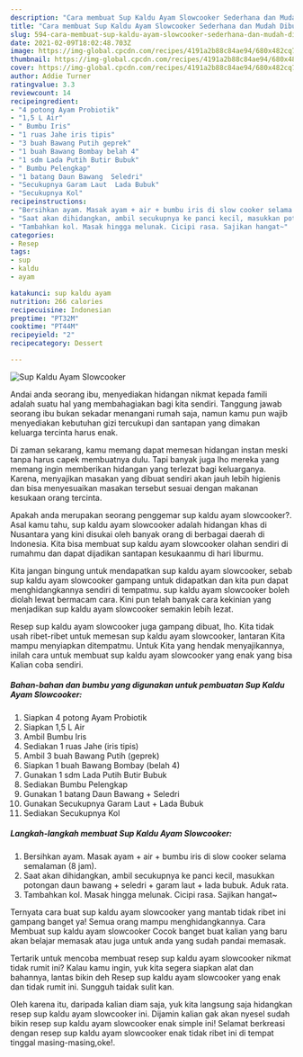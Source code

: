 ```yaml
---
description: "Cara membuat Sup Kaldu Ayam Slowcooker Sederhana dan Mudah Dibuat"
title: "Cara membuat Sup Kaldu Ayam Slowcooker Sederhana dan Mudah Dibuat"
slug: 594-cara-membuat-sup-kaldu-ayam-slowcooker-sederhana-dan-mudah-dibuat
date: 2021-02-09T18:02:48.703Z
image: https://img-global.cpcdn.com/recipes/4191a2b88c84ae94/680x482cq70/sup-kaldu-ayam-slowcooker-foto-resep-utama.jpg
thumbnail: https://img-global.cpcdn.com/recipes/4191a2b88c84ae94/680x482cq70/sup-kaldu-ayam-slowcooker-foto-resep-utama.jpg
cover: https://img-global.cpcdn.com/recipes/4191a2b88c84ae94/680x482cq70/sup-kaldu-ayam-slowcooker-foto-resep-utama.jpg
author: Addie Turner
ratingvalue: 3.3
reviewcount: 14
recipeingredient:
- "4 potong Ayam Probiotik"
- "1,5 L Air"
- " Bumbu Iris"
- "1 ruas Jahe iris tipis"
- "3 buah Bawang Putih geprek"
- "1 buah Bawang Bombay belah 4"
- "1 sdm Lada Putih Butir Bubuk"
- " Bumbu Pelengkap"
- "1 batang Daun Bawang  Seledri"
- "Secukupnya Garam Laut  Lada Bubuk"
- "Secukupnya Kol"
recipeinstructions:
- "Bersihkan ayam. Masak ayam + air + bumbu iris di slow cooker selama semalaman (8 jam)."
- "Saat akan dihidangkan, ambil secukupnya ke panci kecil, masukkan potongan daun bawang + seledri + garam laut + lada bubuk. Aduk rata."
- "Tambahkan kol. Masak hingga melunak. Cicipi rasa. Sajikan hangat~"
categories:
- Resep
tags:
- sup
- kaldu
- ayam

katakunci: sup kaldu ayam 
nutrition: 266 calories
recipecuisine: Indonesian
preptime: "PT32M"
cooktime: "PT44M"
recipeyield: "2"
recipecategory: Dessert

---
```



![Sup Kaldu Ayam Slowcooker](https://img-global.cpcdn.com/recipes/4191a2b88c84ae94/680x482cq70/sup-kaldu-ayam-slowcooker-foto-resep-utama.jpg)

Andai anda seorang ibu, menyediakan hidangan nikmat kepada famili adalah suatu hal yang membahagiakan bagi kita sendiri. Tanggung jawab seorang ibu bukan sekadar menangani rumah saja, namun kamu pun wajib menyediakan kebutuhan gizi tercukupi dan santapan yang dimakan keluarga tercinta harus enak.

Di zaman  sekarang, kamu memang dapat memesan hidangan instan meski tanpa harus capek membuatnya dulu. Tapi banyak juga lho mereka yang memang ingin memberikan hidangan yang terlezat bagi keluarganya. Karena, menyajikan masakan yang dibuat sendiri akan jauh lebih higienis dan bisa menyesuaikan masakan tersebut sesuai dengan makanan kesukaan orang tercinta. 



Apakah anda merupakan seorang penggemar sup kaldu ayam slowcooker?. Asal kamu tahu, sup kaldu ayam slowcooker adalah hidangan khas di Nusantara yang kini disukai oleh banyak orang di berbagai daerah di Indonesia. Kita bisa membuat sup kaldu ayam slowcooker olahan sendiri di rumahmu dan dapat dijadikan santapan kesukaanmu di hari liburmu.

Kita jangan bingung untuk mendapatkan sup kaldu ayam slowcooker, sebab sup kaldu ayam slowcooker gampang untuk didapatkan dan kita pun dapat menghidangkannya sendiri di tempatmu. sup kaldu ayam slowcooker boleh diolah lewat bermacam cara. Kini pun telah banyak cara kekinian yang menjadikan sup kaldu ayam slowcooker semakin lebih lezat.

Resep sup kaldu ayam slowcooker juga gampang dibuat, lho. Kita tidak usah ribet-ribet untuk memesan sup kaldu ayam slowcooker, lantaran Kita mampu menyiapkan ditempatmu. Untuk Kita yang hendak menyajikannya, inilah cara untuk membuat sup kaldu ayam slowcooker yang enak yang bisa Kalian coba sendiri.

<!--inarticleads1-->

##### Bahan-bahan dan bumbu yang digunakan untuk pembuatan Sup Kaldu Ayam Slowcooker:

1. Siapkan 4 potong Ayam Probiotik
1. Siapkan 1,5 L Air
1. Ambil  Bumbu Iris
1. Sediakan 1 ruas Jahe (iris tipis)
1. Ambil 3 buah Bawang Putih (geprek)
1. Siapkan 1 buah Bawang Bombay (belah 4)
1. Gunakan 1 sdm Lada Putih Butir Bubuk
1. Sediakan  Bumbu Pelengkap
1. Gunakan 1 batang Daun Bawang + Seledri
1. Gunakan Secukupnya Garam Laut + Lada Bubuk
1. Sediakan Secukupnya Kol




<!--inarticleads2-->

##### Langkah-langkah membuat Sup Kaldu Ayam Slowcooker:

1. Bersihkan ayam. Masak ayam + air + bumbu iris di slow cooker selama semalaman (8 jam).
1. Saat akan dihidangkan, ambil secukupnya ke panci kecil, masukkan potongan daun bawang + seledri + garam laut + lada bubuk. Aduk rata.
1. Tambahkan kol. Masak hingga melunak. Cicipi rasa. Sajikan hangat~




Ternyata cara buat sup kaldu ayam slowcooker yang mantab tidak ribet ini gampang banget ya! Semua orang mampu menghidangkannya. Cara Membuat sup kaldu ayam slowcooker Cocok banget buat kalian yang baru akan belajar memasak atau juga untuk anda yang sudah pandai memasak.

Tertarik untuk mencoba membuat resep sup kaldu ayam slowcooker nikmat tidak rumit ini? Kalau kamu ingin, yuk kita segera siapkan alat dan bahannya, lantas bikin deh Resep sup kaldu ayam slowcooker yang enak dan tidak rumit ini. Sungguh taidak sulit kan. 

Oleh karena itu, daripada kalian diam saja, yuk kita langsung saja hidangkan resep sup kaldu ayam slowcooker ini. Dijamin kalian gak akan nyesel sudah bikin resep sup kaldu ayam slowcooker enak simple ini! Selamat berkreasi dengan resep sup kaldu ayam slowcooker enak tidak ribet ini di tempat tinggal masing-masing,oke!.

